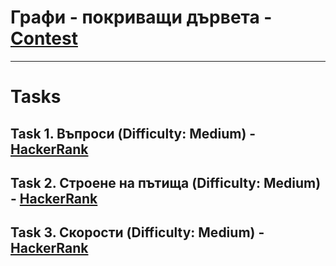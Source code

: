 # Графи - покриващи дървета - [Contest](<https://www.hackerrank.com/contests/sda-hw-12-2023/challenges>)

---

# Tasks

## Task 1. Въпроси (Difficulty: Medium) - [HackerRank](<https://www.hackerrank.com/contests/sda-hw-12-2023/challenges/roads-5>)

## Task 2. Строене на пътища (Difficulty: Medium) - [HackerRank](<https://www.hackerrank.com/contests/sda-hw-12-2023/challenges/2-146>)

## Task 3. Скорости (Difficulty: Medium) - [HackerRank](<https://www.hackerrank.com/contests/sda-hw-12-2023/challenges/challenge-2799>)

